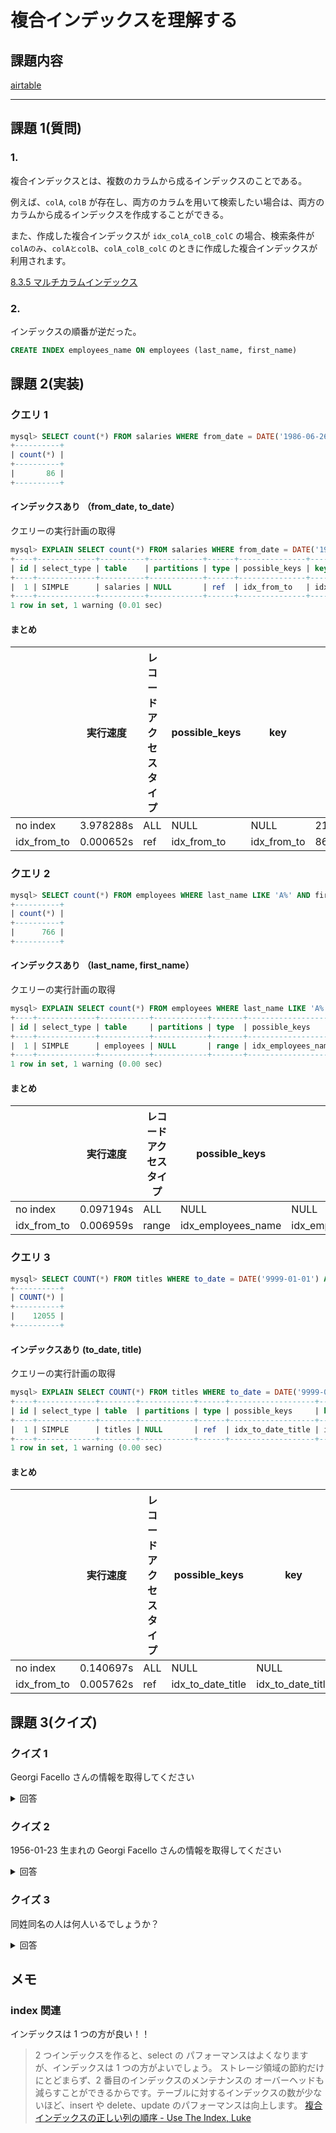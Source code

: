 # 複合インデックスを理解する

## 課題内容

[airtable](https://airtable.com/tblTnXBXFOYJ0J7lZ/viwyi8muFtWUlhNKG/recu06ptqQLUVPxVR?blocks=hide)

---

## 課題 1(質問)

### 1.

複合インデックスとは、複数のカラムから成るインデックスのことである。

例えば、`colA`, `colB` が存在し、両方のカラムを用いて検索したい場合は、両方のカラムから成るインデックスを作成することができる。

また、作成した複合インデックスが `idx_colA_colB_colC` の場合、検索条件が `colAのみ`、`colAとcolB`、`colA_colB_colC` のときに作成した複合インデックスが利用されます。

[8.3.5 マルチカラムインデックス](https://dev.mysql.com/doc/refman/5.6/ja/multiple-column-indexes.html)

### 2.

インデックスの順番が逆だった。

```sql
CREATE INDEX employees_name ON employees (last_name, first_name)
```

## 課題 2(実装)

### クエリ 1

```sql
mysql> SELECT count(*) FROM salaries WHERE from_date = DATE('1986-06-26') AND to_date = DATE('1987-06-26');
+----------+
| count(*) |
+----------+
|       86 |
+----------+
```

#### インデックスあり （from_date, to_date）

クエリーの実行計画の取得

```sql
mysql> EXPLAIN SELECT count(*) FROM salaries WHERE from_date = DATE('1986-06-26') AND to_date = DATE('1987-06-26');
+----+-------------+----------+------------+------+---------------+-------------+---------+-------------+------+----------+-------------+
| id | select_type | table    | partitions | type | possible_keys | key         | key_len | ref         | rows | filtered | Extra       |
+----+-------------+----------+------------+------+---------------+-------------+---------+-------------+------+----------+-------------+
|  1 | SIMPLE      | salaries | NULL       | ref  | idx_from_to   | idx_from_to | 6       | const,const |   86 |   100.00 | Using index |
+----+-------------+----------+------------+------+---------------+-------------+---------+-------------+------+----------+-------------+
1 row in set, 1 warning (0.01 sec)
```

#### まとめ

|             | 実行速度  | レコードアクセスタイプ | possible_keys | key         | rows    |
| ----------- | --------- | ---------------------- | ------------- | ----------- | ------- |
| no index    | 3.978288s | ALL                    | NULL          | NULL        | 2184160 |
| idx_from_to | 0.000652s | ref                    | idx_from_to   | idx_from_to | 86      |

### クエリ 2

```sql
mysql> SELECT count(*) FROM employees WHERE last_name LIKE 'A%' AND first_name LIKE 'A%';
+----------+
| count(*) |
+----------+
|      766 |
+----------+
```

#### インデックスあり （last_name, first_name）

クエリーの実行計画の取得

```sql
mysql> EXPLAIN SELECT count(*) FROM employees WHERE last_name LIKE 'A%' AND first_name LIKE 'A%';
+----+-------------+-----------+------------+-------+--------------------+--------------------+---------+------+-------+----------+--------------------------+
| id | select_type | table     | partitions | type  | possible_keys      | key                | key_len | ref  | rows  | filtered | Extra                    |
+----+-------------+-----------+------------+-------+--------------------+--------------------+---------+------+-------+----------+--------------------------+
|  1 | SIMPLE      | employees | NULL       | range | idx_employees_name | idx_employees_name | 34      | NULL | 20034 |    11.11 | Using where; Using index |
+----+-------------+-----------+------------+-------+--------------------+--------------------+---------+------+-------+----------+--------------------------+
1 row in set, 1 warning (0.00 sec)
```

#### まとめ

|             | 実行速度  | レコードアクセスタイプ | possible_keys      | key                | rows   |
| ----------- | --------- | ---------------------- | ------------------ | ------------------ | ------ |
| no index    | 0.097194s | ALL                    | NULL               | NULL               | 299157 |
| idx_from_to | 0.006959s | range                  | idx_employees_name | idx_employees_name | 20034  |

### クエリ 3

```sql
mysql> SELECT COUNT(*) FROM titles WHERE to_date = DATE('9999-01-01') AND title = 'Technique Leader';
+----------+
| COUNT(*) |
+----------+
|    12055 |
+----------+
```

#### インデックスあり (to_date, title)

クエリーの実行計画の取得

```sql
mysql> EXPLAIN SELECT COUNT(*) FROM titles WHERE to_date = DATE('9999-01-01') AND title = 'Technique Leader';
+----+-------------+--------+------------+------+-------------------+-------------------+---------+-------------+-------+----------+-------------+
| id | select_type | table  | partitions | type | possible_keys     | key               | key_len | ref         | rows  | filtered | Extra       |
+----+-------------+--------+------------+------+-------------------+-------------------+---------+-------------+-------+----------+-------------+
|  1 | SIMPLE      | titles | NULL       | ref  | idx_to_date_title | idx_to_date_title | 56      | const,const | 22938 |   100.00 | Using index |
+----+-------------+--------+------------+------+-------------------+-------------------+---------+-------------+-------+----------+-------------+
1 row in set, 1 warning (0.00 sec)
```

#### まとめ

|             | 実行速度  | レコードアクセスタイプ | possible_keys     | key               | rows   |
| ----------- | --------- | ---------------------- | ----------------- | ----------------- | ------ |
| no index    | 0.140697s | ALL                    | NULL              | NULL              | 443080 |
| idx_from_to | 0.005762s | ref                    | idx_to_date_title | idx_to_date_title | 22938  |

## 課題 3(クイズ)

### クイズ 1

Georgi Facello さんの情報を取得してください

<details><summary>回答</summary><div>

```sql
mysql> SELECT * FROM employees WHERE first_name = 'Georgi' AND last_name = 'Facello';
+--------+------------+------------+-----------+--------+------------+
| emp_no | birth_date | first_name | last_name | gender | hire_date  |
+--------+------------+------------+-----------+--------+------------+
|  10001 | 1953-09-02 | Georgi     | Facello   | M      | 1986-06-26 |
|  55649 | 1956-01-23 | Georgi     | Facello   | M      | 1988-05-04 |
+--------+------------+------------+-----------+--------+------------+
```

#### インデックスあり (last_name, first_name)

クエリーの実行計画の取得

```sql
mysql> EXPLAIN SELECT * FROM employees WHERE first_name = 'Georgi' AND last_name = 'Facello';
+----+-------------+-----------+------------+------+------------------------+------------------------+---------+-------------+------+----------+-------+
| id | select_type | table     | partitions | type | possible_keys          | key                    | key_len | ref         | rows | filtered | Extra |
+----+-------------+-----------+------------+------+------------------------+------------------------+---------+-------------+------+----------+-------+
|  1 | SIMPLE      | employees | NULL       | ref  | idx_lastname_firstname | idx_lastname_firstname | 34      | const,const |    2 |   100.00 | NULL  |
+----+-------------+-----------+------------+------+------------------------+------------------------+---------+-------------+------+----------+-------+
1 row in set, 1 warning (0.00 sec)
```

#### まとめ

|                        | 実行速度  | レコードアクセスタイプ | possible_keys          | key                    | rows   |
| ---------------------- | --------- | ---------------------- | ---------------------- | ---------------------- | ------ |
| no index               | 0.105547s | ALL                    | NULL                   | NULL                   | 299157 |
| idx_lastname           | 0.001581s | ref                    | idx_lastname           | idx_lastname           | 186    |
| idx_firstname          | 0.002202s | ref                    | idx_firstname          | idx_firstname          | 253    |
| idx_lastname_firstname | 0.000803s | ref                    | idx_lastname_firstname | idx_lastname_firstname | 2      |

</div></details>

### クイズ 2

1956-01-23 生まれの Georgi Facello さんの情報を取得してください

<details><summary>回答</summary><div>

```sql
mysql> SELECT * FROM employees WHERE birth_date = DATE('1956-01-23') AND first_name = 'Georgi' AND last_name = 'Facello';
+--------+------------+------------+-----------+--------+------------+
| emp_no | birth_date | first_name | last_name | gender | hire_date  |
+--------+------------+------------+-----------+--------+------------+
|  55649 | 1956-01-23 | Georgi     | Facello   | M      | 1988-05-04 |
+--------+------------+------------+-----------+--------+------------+
```

#### インデックスあり (birth_date, first_name, last_name)

クエリーの実行計画の取得

```sql
mysql> EXPLAIN SELECT * FROM employees WHERE birth_date = DATE('1956-01-23') AND first_name = 'Georgi' AND last_name = 'Facello';
+----+-------------+-----------+------------+------+------------------------+------------------------+---------+-------------+------+----------+-------+
| id | select_type | table     | partitions | type | possible_keys          | key                    | key_len | ref         | rows | filtered | Extra |
+----+-------------+-----------+------------+------+------------------------+------------------------+---------+-------------+------+----------+-------+
|  1 | SIMPLE      | employees | NULL       | ref  | idx_lastname_firstname | idx_lastname_firstname | 34      | const,const |    2 |   100.00 | NULL  |
+----+-------------+-----------+------------+------+------------------------+------------------------+---------+-------------+------+----------+-------+
1 row in set, 1 warning (0.00 sec)
```

#### まとめ

|                                  | 実行速度  | レコードアクセスタイプ | possible_keys                    | key                              | rows   |
| -------------------------------- | --------- | ---------------------- | -------------------------------- | -------------------------------- | ------ |
| no index                         | 0.110734s | ALL                    | NULL                             | NULL                             | 299157 |
| idx_birthdate_firstname_lastname | 0.000783s | ref                    | idx_birthdate_firstname_lastname | idx_birthdate_firstname_lastname | 1      |

</div></details>

### クイズ 3

同姓同名の人は何人いるでしょうか？

<details><summary>回答</summary><div>

```sql
mysql> SELECT count(*) FROM employees WHERE (first_name, last_name) IN (SELECT first_name, last_name FROM employees GROUP BY first_name, last_name HAVING count(*) > 1);
+----------+
| count(*) |
+----------+
|    40299 |
+----------+
```

#### インデックスあり (first_name, last_name)

クエリーの実行計画の取得

```sql
mysql> EXPLAIN SELECT count(*) FROM employees WHERE (first_name, last_name) IN (SELECT first_name, last_name FROM employees GROUP BY first_name, last_name HAVING count(*) > 1);
+----+-------------+-----------+------------+------+------------------------+------------------------+---------+-------------+------+----------+-------+
| id | select_type | table     | partitions | type | possible_keys          | key                    | key_len | ref         | rows | filtered | Extra |
+----+-------------+-----------+------------+------+------------------------+------------------------+---------+-------------+------+----------+-------+
|  1 | SIMPLE      | employees | NULL       | ref  | idx_lastname_firstname | idx_lastname_firstname | 34      | const,const |    2 |   100.00 | NULL  |
+----+-------------+-----------+------------+------+------------------------+------------------------+---------+-------------+------+----------+-------+
1 row in set, 1 warning (0.00 sec)
```

#### まとめ

|                                  |          | 実行速度  | レコードアクセスタイプ | possible_keys                    | key                              | rows   |
| -------------------------------- | -------- | --------- | ---------------------- | -------------------------------- | -------------------------------- | ------ |
| no index                         | PRIMARY  | 2.153668s | ALL                    | NULL                             | NULL                             | 299157 |
| no index                         | SUBQUERY | 2.153668s | ALL                    | NULL                             | NULL                             | 299157 |
| idx_birthdate_firstname_lastname | PRIMARY  | 0.513596s | index                  | NULL                             | idx_birthdate_firstname_lastname | 299157 |
| idx_birthdate_firstname_lastname | SUBQUERY | 0.513596s | index                  | idx_birthdate_firstname_lastname | idx_birthdate_firstname_lastname | 299157 |

</div></details>

## メモ

### index 関連

インデックスは 1 つの方が良い！！

> 2 つインデックスを作ると、select の パフォーマンスはよくなりますが、インデックスは 1 つの方がよいでしょう。 ストレージ領域の節約だけにとどまらず、2 番目のインデックスのメンテナンスの オーバーヘッドも減らすことができるからです。テーブルに対するインデックスの数が少ないほど、insert や delete、update のパフォーマンスは向上します。
> [複合インデックスの正しい列の順序 - Use The Index, Luke](https://use-the-index-luke.com/ja/sql/where-clause/the-equals-operator/concatenated-keys)
